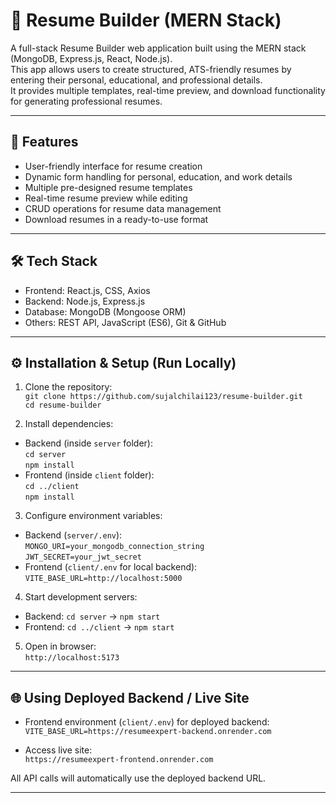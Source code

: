 # 📄 Resume Builder (MERN Stack)

A full-stack Resume Builder web application built using the MERN stack (MongoDB, Express.js, React, Node.js).  
This app allows users to create structured, ATS-friendly resumes by entering their personal, educational, and professional details.  
It provides multiple templates, real-time preview, and download functionality for generating professional resumes.

---

## 🚀 Features

- User-friendly interface for resume creation  
- Dynamic form handling for personal, education, and work details  
- Multiple pre-designed resume templates  
- Real-time resume preview while editing  
- CRUD operations for resume data management  
- Download resumes in a ready-to-use format  

---

## 🛠️ Tech Stack

- Frontend: React.js, CSS, Axios  
- Backend: Node.js, Express.js  
- Database: MongoDB (Mongoose ORM)  
- Others: REST API, JavaScript (ES6), Git & GitHub  

---

## ⚙️ Installation & Setup (Run Locally)

1. Clone the repository:  
`git clone https://github.com/sujalchilai123/resume-builder.git`  
`cd resume-builder`

2. Install dependencies:  
- Backend (inside `server` folder):  
`cd server`  
`npm install`  
- Frontend (inside `client` folder):  
`cd ../client`  
`npm install`

3. Configure environment variables:  
- Backend (`server/.env`):  
`MONGO_URI=your_mongodb_connection_string`  
`JWT_SECRET=your_jwt_secret`  
- Frontend (`client/.env` for local backend):  
`VITE_BASE_URL=http://localhost:5000`

4. Start development servers:  
- Backend: `cd server` → `npm start`  
- Frontend: `cd ../client` → `npm start`

5. Open in browser:  
`http://localhost:5173`

---

## 🌐 Using Deployed Backend / Live Site

- Frontend environment (`client/.env`) for deployed backend:  
`VITE_BASE_URL=https://resumeexpert-backend.onrender.com`

- Access live site:  
`https://resumeexpert-frontend.onrender.com`  

All API calls will automatically use the deployed backend URL.

---



